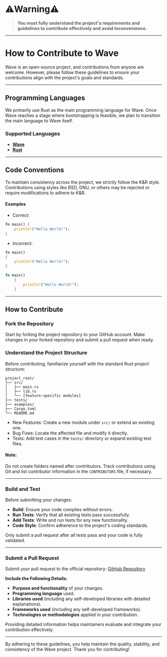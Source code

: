 # ⚠️Warning⚠️

> **You must fully understand the project's requirements and guidelines to contribute effectively and avoid inconvenience.**

---

# How to Contribute to Wave

Wave is an open-source project, and contributions from anyone are welcome. However, please follow these guidelines to ensure your contributions align with the project's goals and standards.

---

## Programming Languages

We primarily use Rust as the main programming language for Wave. Once Wave reaches a stage where bootstrapping is feasible, we plan to transition the main language to Wave itself.

### Supported Languages

* **[Wave](https://www.wave-lang.dev/)**
* **[Rust](https://www.rust-lang.org/)**

--- 

## Code Conventions

To maintain consistency across the project, we strictly follow the K&R style. Contributions using styles like BSD, GNU, or others may be rejected or require modifications to adhere to K&R.

#### Examples

* Correct:
```rust
fn main() {
    println!("Hello World!");
}
```

* Incorrect:
```rust
fn main() 
{
    println!("Hello World!");
}
```

```rust
fn main() 
    {
        println!("Hello World!");
    }
```

---

## How to Contribute

### Fork the Repository

Start by forking the project repository to your GitHub account. Make changes in your forked repository and submit a pull request when ready.

### Understand the Project Structure

Before contributing, familiarize yourself with the standard Rust project structure:

```
project_root/  
├── src/  
│   ├── main.rs  
│   ├── lib.rs  
│   └── [feature-specific modules]  
├── tests/  
├── examples/  
├── Cargo.toml  
└── README.md  
```

* New Features: Create a new module under `src/` or extend an existing one.
* Bug Fixes: Locate the affected file and modify it directly.
* Tests: Add test cases in the `tests/` directory or expand existing test files.

#### Note:
Do not create folders named after contributors. Track contributions using Git and list contributor information in the `CONTRIBUTORS` file, if necessary.

---

### Build and Test

Before submitting your changes:

* **Build**: Ensure your code compiles without errors.
* **Run Tests**: Verify that all existing tests pass successfully.
* **Add Tests**: Write and run tests for any new functionality.
* **Code Style**: Confirm adherence to the project's coding standards.

Only submit a pull request after all tests pass and your code is fully validated.

---

### Submit a Pull Request

Submit your pull request to the official repository:
[GitHub Repository](https://github.com/LunaStev/Wave)

**Include the Following Details:**

* **Purpose and functionality** of your changes.
* **Programming language** used.
* **Libraries used** (including any self-developed libraries with detailed explanations).
* **Frameworks used** (including any self-developed frameworks).
* **Technologies or methodologies** applied in your contribution.

Providing detailed information helps maintainers evaluate and integrate your contribution effectively.

---

By adhering to these guidelines, you help maintain the quality, stability, and consistency of the Wave project. Thank you for contributing!
